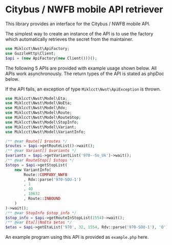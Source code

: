 # Citybus / NWFB mobile API retriever

This library provides an interface for the Citybus / NWFB mobile API.

The simplest way to create an instance of the API is to use the factory
which automatically retrieves the secret from the maintainer.

```php
use Miklcct\Nwst\ApiFactory;
use GuzzleHttp\Client;
$api = (new ApiFactory(new Client()))();
```

The following 5 APIs are provided with example usage shown below. All APIs work asynchronously.
The return types of the API is stated as phpDoc below.

If the API fails, an exception of type `Miklcct\Nwst\ApiException` is thrown.
```php
use Miklcct\Nwst\Model\Eta;
use Miklcct\Nwst\Model\NoEta;
use Miklcct\Nwst\Model\Rdv;
use Miklcct\Nwst\Model\Route;
use Miklcct\Nwst\Model\RouteStop;
use Miklcct\Nwst\Model\StopInfo;
use Miklcct\Nwst\Model\Variant;
use Miklcct\Nwst\Model\VariantInfo;

/** @var Route[] $routes */
$routes = $api->getRouteList()->wait();
/** @var Variant[] $variants */
$variants = $api->getVariantList('970--So_Uk')->wait();
/** @var RouteStop[] $stops */
$stops = $api->getStopList(
    new VariantInfo(
        Route::COMPANY_NWFB
        , Rdv::parse('970-SOU-1')
        , 1
        , 40
        , 10632
        , Route::INBOUND
    )
)->wait();
/** @var StopInfo $stop_info */
$stop_info = $api->getRouteInStopList(1554)->wait();
/** @var Eta[]|NoEta $etas */
$etas = $api->getEtaList('970', 32, 1554, Rdv::parse('970-SOU-1'), 'O')->wait();
```

An example program using this API is provided as `example.php` here.